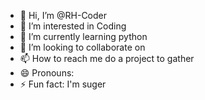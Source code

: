 - 👋 Hi, I’m @RH-Coder
- 👀 I’m interested in Coding
- 🌱 I’m currently learning python
- 💞️ I’m looking to collaborate on 
- 📫 How to reach me do a project to gather
- 😄 Pronouns: 
- ⚡ Fun fact: I'm suger

<!---
RH-Coder/RH-Coder is a ✨ special ✨ repository because its `README.md` (this file) appears on your GitHub profile.
You can click the Preview link to take a look at your changes.
--->
